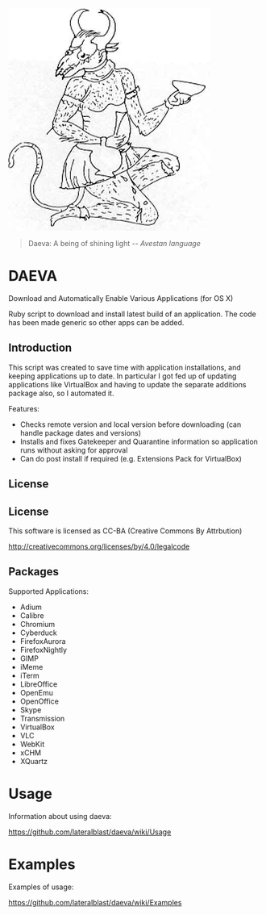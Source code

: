![alt tag](https://raw.githubusercontent.com/lateralblast/daeva/master/Daevas.jpg)

> Daeva: A being of shining light
> -- <cite>Avestan language<cite>

DAEVA
=====

Download and Automatically Enable Various Applications (for OS X)

Ruby script to download and install latest build of an application.
The code has been made generic so other apps can be added.

Introduction
------------

This script was created to save time with application installations, and keeping
applications up to date. In particular I got fed up of updating applications like
VirtualBox and having to update the separate additions package also, so I automated
it.

Features:

- Checks remote version and local version before downloading (can handle package dates and versions)
- Installs and fixes Gatekeeper and Quarantine information so application runs without asking for approval
- Can do post install if required (e.g. Extensions Pack for VirtualBox)

License
-------

License
-------

This software is licensed as CC-BA (Creative Commons By Attrbution)

http://creativecommons.org/licenses/by/4.0/legalcode

Packages
--------

Supported Applications:

- Adium
- Calibre
- Chromium
- Cyberduck
- FirefoxAurora
- FirefoxNightly
- GIMP
- iMeme
- iTerm
- LibreOffice
- OpenEmu
- OpenOffice
- Skype
- Transmission
- VirtualBox
- VLC
- WebKit
- xCHM
- XQuartz

Usage
=====

Information about using daeva:

https://github.com/lateralblast/daeva/wiki/Usage

Examples
========

Examples of usage:

https://github.com/lateralblast/daeva/wiki/Examples
